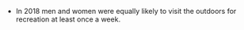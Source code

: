 
* In 2018 men and women were equally likely to visit the outdoors for recreation at least once a week.

